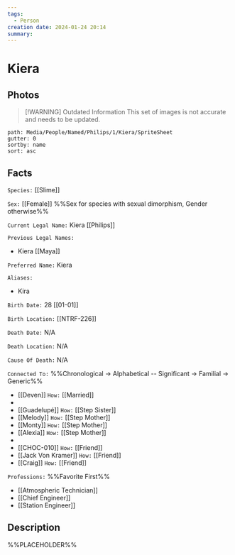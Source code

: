 ```yaml
---
tags:
  - Person
creation date: 2024-01-24 20:14
summary:
---
```

# Kiera

## Photos


> [!WARNING] Outdated Information
> This set of images is not accurate and needs to be updated.

```img-gallery
path: Media/People/Named/Philips/1/Kiera/SpriteSheet
gutter: 0
sortby: name
sort: asc
```

## Facts

`Species:` [[Slime]]

`Sex:` [[Female]] %%Sex for species with sexual dimorphism, Gender otherwise%%

`Current Legal Name:` Kiera [[Philips]]

`Previous Legal Names:`
- Kiera [[Maya]]

`Preferred Name:` Kiera

`Aliases:`
- Kira

`Birth Date:` 28 [[01-01]]

`Birth Location:` [[NTRF-226]]

`Death Date:` N/A

`Death Location:` N/A

`Cause Of Death:` N/A

`Connected To:` %%Chronological -> Alphabetical -- Significant -> Familial -> Generic%%
- [[Deven]] `How:` [[Married]]
- 
- [[Guadelupé]] `How:` [[Step Sister]]
- [[Melody]] `How:` [[Step Mother]]
- [[Monty]] `How:` [[Step Mother]]
- [[Alexia]] `How:` [[Step Mother]]
- 
- [[CHOC-010]] `How:` [[Friend]]
- [[Jack Von Kramer]] `How:` [[Friend]]
- [[Craig]] `How:` [[Friend]]

`Professions:` %%Favorite First%%
- [[Atmospheric Technician]]
- [[Chief Engineer]]
- [[Station Engineer]]

## Description

%%PLACEHOLDER%%
